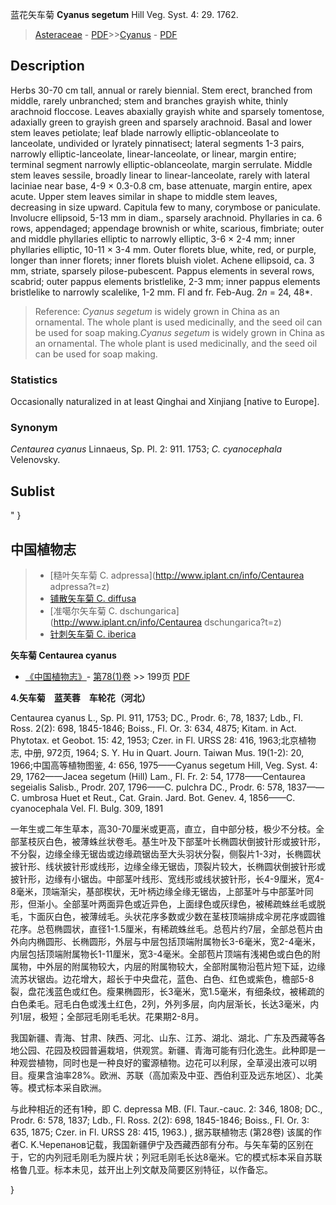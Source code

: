 蓝花矢车菊 **Cyanus segetum** Hill Veg. Syst. 4: 29. 1762.

> [Asteraceae](http://www.iplant.cn/info/Asteraceae?t=foc) - [PDF](http://www.iplant.cn/foc/pdf/Asteraceae.pdf)>>[Cyanus](http://www.iplant.cn/info/Cyanus?t=foc) - [PDF](http://www.iplant.cn/foc/pdf/Cyanus.pdf)

## Description

Herbs 30-70 cm tall, annual or rarely biennial. Stem erect, branched from middle, rarely unbranched; stem and branches grayish white, thinly arachnoid floccose. Leaves abaxially grayish white and sparsely tomentose, adaxially green to grayish green and sparsely arachnoid. Basal and lower stem leaves petiolate; leaf blade narrowly elliptic-oblanceolate to lanceolate, undivided or lyrately pinnatisect; lateral segments 1-3 pairs, narrowly elliptic-lanceolate, linear-lanceolate, or linear, margin entire; terminal segment narrowly elliptic-oblanceolate, margin serrulate. Middle stem leaves sessile, broadly linear to linear-lanceolate, rarely with lateral laciniae near base, 4-9 × 0.3-0.8 cm, base attenuate, margin entire, apex acute. Upper stem leaves similar in shape to middle stem leaves, decreasing in size upward. Capitula few to many, corymbose or paniculate. Involucre ellipsoid, 5-13 mm in diam., sparsely arachnoid. Phyllaries in ca. 6 rows, appendaged; appendage brownish or white, scarious, fimbriate; outer and middle phyllaries elliptic to narrowly elliptic, 3-6 × 2-4 mm; inner phyllaries elliptic, 10-11 × 3-4 mm. Outer florets blue, white, red, or purple, longer than inner florets; inner florets bluish violet. Achene ellipsoid, ca. 3 mm, striate, sparsely pilose-pubescent. Pappus elements in several rows, scabrid; outer pappus elements bristlelike, 2-3 mm; inner pappus elements bristlelike to narrowly scalelike, 1-2 mm. Fl and fr. Feb-Aug. 2*n* = 24, 48*.

> Reference: 
>*Cyanus segetum* is widely grown in China as an ornamental. The whole plant is used medicinally, and the seed oil can be used for soap making.*Cyanus segetum* is widely grown in China as an ornamental. The whole plant is used medicinally, and the seed oil can be used for soap making.

### Statistics
Occasionally naturalized in at least Qinghai and Xinjiang [native to Europe].

### Synonym
*Centaurea cyanus* Linnaeus, Sp. Pl. 2: 911. 1753; *C. cyanocephala* Velenovsky.

## Sublist
"
}

## 中国植物志

> * [糙叶矢车菊  C.  adpressa](http://www.iplant.cn/info/Centaurea adpressa?t=z)
> * [铺散矢车菊  C.  diffusa](Centaurea-diffusa-铺散矢车菊.md)
> * [准噶尔矢车菊  C.  dschungarica](http://www.iplant.cn/info/Centaurea dschungarica?t=z)
> * [针刺矢车菊  C.  iberica](Centaurea-iberica-镇刺矢车菊.md)

**矢车菊 Centaurea cyanus**

* [《中国植物志》](http://www.iplant.cn/frps)- [第78(1)卷](http://www.iplant.cn/frps/vol/78(1)) >> 199页 [PDF](http://www.iplant.cn/frps/pdf/78(1)/199.PDF)

**4.矢车菊　蓝芙蓉　车轮花（河北）**

Centaurea cyanus L., Sp. Pl. 911, 1753; DC., Prodr. 6:, 78, 1837; Ldb., Fl. Ross. 2(2): 698, 1845-1846; Boiss., Fl. Or. 3: 634, 4875; Kitam. in Act. Phytotax. et Geobot. 15: 42, 1953; Czer. in Fl. URSS 28: 416, 1963;北京植物志, 中册, 972页, 1964; S. Y. Hu in Quart. Journ. Taiwan Mus. 19(1-2): 20, 1966;中国高等植物图鉴, 4: 656, 1975——Cyanus segetum Hill, Veg. Syst. 4: 29, 1762——Jacea segetum (Hill) Lam., Fl. Fr. 2: 54, 1778——Centaurea segeialis Salisb., Prodr. 207, 1796——C. pulchra DC., Prodr. 6: 578, 1837——C. umbrosa Huet et Reut., Cat. Grain. Jard. Bot. Genev. 4, 1856——C. cyanocephala Vel. Fl. Bulg. 309, 1891

一年生或二年生草本，高30-70厘米或更高，直立，自中部分枝，极少不分枝。全部茎枝灰白色，被薄蛛丝状卷毛。基生叶及下部茎叶长椭圆状倒披针形或披针形，不分裂，边缘全缘无锯齿或边缘疏锯齿至大头羽状分裂，侧裂片1-3对，长椭圆状披针形、线状披针形或线形，边缘全缘无锯齿，顶裂片较大，长椭圆状倒披针形或披针形，边缘有小锯齿。中部茎叶线形、宽线形或线状披针形，长4-9厘米，宽4-8毫米，顶端渐尖，基部楔状，无叶柄边缘全缘无锯齿，上部茎叶与中部茎叶同形，但渐小。全部茎叶两面异色或近异色，上面绿色或灰绿色，被稀疏蛛丝毛或脱毛，卞面灰白色，被薄绒毛。头状花序多数或少数在茎枝顶端排成伞房花序或圆锥花序。总苞椭圆状，直径1-1.5厘米，有稀疏蛛丝毛。总苞片约7层，全部总苞片由外向内椭圆形、长椭圆形，外层与中层包括顶端附属物长3-6毫米，宽2-4毫米，内层包括顶端附属物长1-11厘米，宽3-4毫米。全部苞片顶端有浅褐色或白色的附属物，中外层的附属物较大，内层的附属物较大，全部附属物沿苞片短下延，边缘流苏状锯齿。边花增大，超长于中央盘花，蓝色、白色、红色或紫色，檐部5-8裂，盘花浅蓝色或红色。瘦果椭圆形，长3毫米，宽1.5毫米，有细条纹，被稀疏的白色柔毛。冠毛白色或浅土红色，2列，外列多层，向内层渐长，长达3毫米，内列1层，极短；全部冠毛刚毛毛状。花果期2-8月。

我国新疆、青海、甘肃、陕西、河北、山东、江苏、湖北、湖北、广东及西藏等各地公园、花园及校园普遍栽培，供观赏。新疆、青海可能有归化逸生。此种即是一种观尝植物，同时也是一种良好的蜜源植物。边花可以利尿，全草浸出液可以明目。瘦果含油率28%。欧洲、苏联（高加索及中亚、西伯利亚及远东地区）、北美等。模式标本采自欧洲。

与此种相近的还有1种，即 C. depressa MB. (Fl. Taur.-cauc. 2: 346, 1808; DC., Prodr. 6: 578, 1837; Ldb., Fl. Ross. 2(2): 698, 1845-1846; Boiss., Fl. Or. 3: 635, 1875; Czer. in Fl. URSS 28: 415, 1963.) , 据苏联植物志 (第28卷) 该属的作者C. K.Черепанов记载，我国新疆伊宁及西藏西部有分布。与矢车菊的区别在于，它的内列冠毛刚毛为膜片状；列冠毛刚毛长达8毫米。它的模式标本采自苏联格鲁几亚。标本未见，兹开出上列文献及简要区别特征，以作备忘。

}